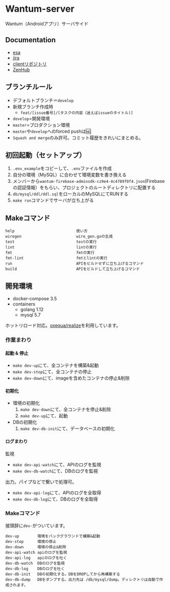 # Wantum-server
Wantum（Androidアプリ）サーバサイド

## Documentation
- [esa](https://tech-cafe-freedom.esa.io/)
- [jira](https://wantum.atlassian.net/jira/software/projects/WAN/boards/1)
- [clientリポジトリ](https://github.com/TechCafeFreedom/Wantum-android)
- [ZenHub](https://app.zenhub.com/workspaces/wantum----5f12ff5c6ec353000f8ca0cb/board?epics:settings=epicsWithSubtasks&repos=277304125,278130353,280759607&showPRs=false)

## ブランチルール
- デフォルトブランチ＝`develop`
- 新規ブランチ作成時
  - `feat/[issue番号]/[タスクの内容（迷えばissueのタイトル)]`
- `develop`=開発環境
- `master`=プロダクション環境
- `master`や`develop`へのforced pushは🆖
- `Squash and merge`のみ許可。コミット履歴をきれいにまとめる。

## 初回起動（セットアップ）
1. `.env_example`をコピーして、`.env`ファイルを作成
2. 自分の環境（MySQL）に合わせて環境変数を書き換える
3. メンバーから`wantum-firebase-adminsdk-cz9e4-4c4789f0f4.json`(Firebaseの認証情報）をもらい、プロジェクトのルートディレクトリに配置する
4. `db/mysql/ddl/ddl.sql`をローカルのMySQLにてRUNする
5. `make run`コマンドでサーバが立ち上がる

## Makeコマンド
```shell script
help                           使い方
wiregen                        wire_gen.goの生成
test                           testの実行
lint                           lintの実行
fmt                            fmtの実行
fmt-lint                       fmtとlintの実行
run                            APIをビルドせずに立ち上げるコマンド
build                          APIをビルドして立ち上げるコマンド
```

## 開発環境

- docker-compose 3.5
- containers
	- golang 1.12
	- mysql 5.7

ホットリロード対応。[oxequa/realize](https://github.com/oxequa/realize)を利用しています。

### 作業まわり
#### 起動 & 停止
- `make dev-up`にて、全コンテナを構築&起動
- `make dev-stop`にて、全コンテナの停止
- `make dev-down`にて、imageを含めたコンテナの停止&削除

#### 初期化
- 環境の初期化
	1. `make dev-down`にて、全コンテナを停止&削除
	2. `make dev-up`にて、起動
- DBの初期化
	1. `make dev-db-init`にて、データベースの初期化

#### ログまわり
監視

- `make dev-api-watch`にて、APIのログを監視
- `make dev-db-watch`にて、DBのログを監視

出力。パイプなどで繋いで処理可。

- `make dev-api-log`にて、APIのログを全取得
- `make dev-db-log`にて、DBのログを全取得

### Makeコマンド

接頭辞に`dev-`がついています。

``` shell script
dev-up        環境をバックグラウンドで構築&起動
dev-stop      環境の停止
dev-down      環境の停止&削除
dev-api-watch apiのログを監視
dev-api-log   apiのログを吐く
dev-db-watch  DBのログを監視
dev-db-log    DBのログを吐く
dev-db-init   DBの初期化する。DBをDROPしてから再構築する
dev-db-dump   DBをダンプする。出力先は /db/mysql/dump。ディレクトリは自動で作成されます。
```
